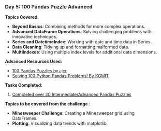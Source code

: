 ### Day 5: 100 Pandas Puzzle Advanced

**Topics Covered:**

- **Beyond Basics**: Combining methods for more complex operations.
- **Advanced DataFrame Operations**: Solving challenging problems with innovative techniques.
- **Series and DatetimeIndex**: Working with date and time data in Series.
- **Data Cleaning**: Tidying up and formatting malformed data.
- **MultiIndexes**: Using multiple index levels for additional data dimensions.

**Advanced Resources Used:**

- [100 Pandas Puzzles by ajcr](https://github.com/ajcr/100-pandas-puzzles)
- [Solving 100 Python Pandas Problems! By KGMIT](https://www.youtube.com/watch?v=i7v2m-ebXB4)

**Tasks Completed:**

1. [Completed over 30 Intermediate/Advanced Pandas Puzzles](/Day%2005%20-%20100%20Pandas%20Puzzles%20part%202/100-pandas-puzzles.ipynb)

**Topics to be covered from the challenge** :

- **Minesweeper Challenge**: Creating a Minesweeper grid using DataFrames.
- **Plotting**: Visualizing data trends with matplotlib.
